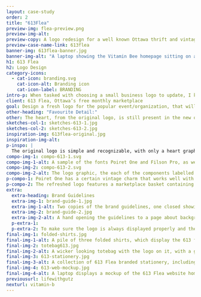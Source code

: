 ```yaml
---
layout: case-study
order: 2
title: "613Flea"
preview-img: flea-preview.png
preview-img-alt:
preview-copy: A logo redesign for a well known Ottawa thrift and vintage event.
preview-case-name-link: 613flea
banner-img: 613flea-banner.jpg
banner-img-alt: "A laptop showing the Vitamin Bee homepage sitting on a coffee table, with a teacup, candle and white couch in the background."
h1: 613 Flea
h2: Logo Design
category-icons:
  - cat-icon: branding.svg
    cat-icon-alt: Branding icon
    cat-icon-label: BRANDING
intro-p: When tasked with choosing a small business logo to update, I knew I wanted to connect with a non-profit if possible, because I am interested in contributing to such organizations whenever I am able. 613 Flea is not only an organization that fits these requirements, but is also an event I have attended and enjoyed personally. Taking this project on was an exciting prospect.
client: 613 Flea, Ottawa’s free monthly marketplace
goal: Design a fresh logo for the popular event/organization, that will be familiar and representative of all attendees and vendors.
other-heading: "Favourite Detail:"
other: The heart, from the original logo, is still present in the new one.
sketches-col-1: sketches-613-1.jpg
sketches-col-2: sketches-613-2.jpg
inspiration-img: 613flea-original.jpg
inspiration-img-alt:
p-inspo: |
  The original logo is simple and recognizable, with only a heart graphic to accompany the name of the event. I felt it important to try to keep this element if possible, as it is a popular attraction and the logo is often recreated by participating artisans.
compo-img-1: compo-613-1.svg
compo-img-1-alt: A sample of the fonts Poiret One and Filson Pro, as well as three Pantone swatches, 7524 C, 424 C, and Black 6 C.
compo-img-2: compo-613-2.svg
compo-img-2-alt: The logo graphic, the each of the components labelled.
p-compo-1: Poiret One has a certain vintage charm that works well with the market. Filson Pro is ideal for body copy as it is complimentary to Poiret One (similar x-height features etc.) and has many different styles available. The deep red Pantone swatch is another signifier to the original red heart logo, while the grey swatch keeps the colours neutral and modern.
p-compo-2: The refreshed logo features a marketplace basket containing an array of identifiable yet vague items, including greenery, a piece of clothing, a framed item, a baked good, a bottled good, and a textile good. This flexibility at a glance creates a communal feeling for both participants and customers, as it provides context without becoming too specific.
extra:
  extra-heading: Brand Guidelines
  extra-img-1: brand-guide-1.jpg
  extra-img-1-alt: Two copies of the brand guidelines, one closed showing the cover, the other open to a page about displaying the logo and one showing the colour breakdowns.
  extra-img-2: brand-guide-2.jpg
  extra-img-2-alt: A hand opening the guidelines to a page about backgrounds and a page about buffers.
  p-extra-1:
  p-extra-2: To make sure the logo is always displayed properly and the client understands how to use it successfully, I created a brand guideline document for use with the logo.
final-img-1: folded-shirts.jpg
final-img-1-alt: A pile of three folded shirts, which display the 613 flea logo.
final-img-2: totebag613.jpg
final-img-2-alt: A wicker looking totebag with the logo on it, with a grey handle, hangs on a wooden slat chair.
final-img-3: 613-stationery.jpg
final-img-3-alt: A collection of 613 Flea branded stationery, including letterhead, envelope, and business cards with sleeve.
final-img-4: 613-web-mockup.jpg
final-img-4-alt: A laptop displays a mockup of the 613 Flea website homepage, on a wood surface with a white of pink flowers, a notepad, pair of glasses and smartphone.
previousurl: lifewithgutz
nexturl: vitamin-b
---
```

